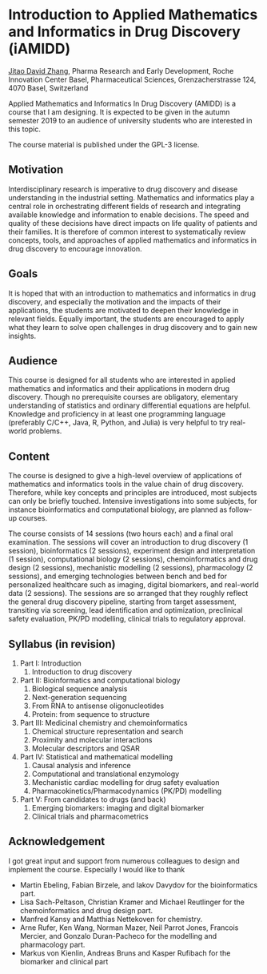 Introduction to Applied Mathematics and Informatics in Drug Discovery (iAMIDD)
===

[Jitao David Zhang](mailto:jitao_david.zhang@roche.com), Pharma Research and Early Development, Roche Innovation Center Basel, Pharmaceutical Sciences, Grenzacherstrasse 124, 4070 Basel, Switzerland


Applied Mathematics and Informatics In Drug Discovery (AMIDD) is a course that I am designing. It is expected to be given in the autumn semester 2019 to an audience of university students who are interested in this topic.

The course material is published under the GPL-3 license.

## Motivation

Interdisciplinary research is imperative to drug discovery and disease understanding in the industrial setting. Mathematics and informatics play a central role in orchestrating different fields of research and integrating available knowledge and information to enable decisions. The speed and quality of these decisions have direct impacts on life quality of patients and their families. It is therefore of common interest to systematically review concepts, tools, and approaches of applied mathematics and informatics in drug discovery to encourage innovation. 

## Goals 

It is hoped that with an introduction to mathematics and informatics in drug discovery, and especially the motivation and the impacts of their applications, the students are motivated to deepen their knowledge in relevant fields. Equally important, the students are encouraged to apply what they learn to solve open challenges in drug discovery and to gain new insights.

## Audience

This course is designed for all students who are interested in applied mathematics and informatics and their applications in modern drug discovery. Though no prerequisite courses are obligatory, elementary understanding of statistics and ordinary differential equations are helpful. Knowledge and proficiency in at least one programming language (preferably C/C++, Java, R, Python, and Julia) is very helpful to try real-world problems.

## Content

The course is designed to give a high-level overview of applications of mathematics and informatics tools in the value chain of drug discovery. Therefore, while key concepts and principles are introduced, most subjects can only be briefly touched. Intensive investigations into some subjects, for instance bioinformatics and computational biology, are planned as follow-up courses.

The course consists of 14 sessions (two hours each) and a final oral examination. The sessions will cover an introduction to drug discovery (1 session), bioinformatics (2 sessions),  experiment design and interpretation (1 session), computational biology (2 sessions), chemoinformatics and drug design (2 sessions), mechanistic modelling (2 sessions), pharmacology  (2 sessions), and emerging technologies between bench and bed for personalized healthcare such as imaging, digital biomarkers, and real-world data (2 sessions).  The sessions are so arranged that they roughly reflect the general drug discovery pipeline, starting from target assessment, transiting via screening, lead identification and optimization, preclinical safety evaluation, PK/PD modelling, clinical trials to regulatory approval.

## Syllabus (in revision)

1. Part I: Introduction
    1. Introduction to drug discovery
1. Part II: Bioinformatics and computational biology
    1. Biological sequence analysis
    1. Next-generation sequencing
    1. From RNA to antisense oligonucleotides
    1. Protein: from sequence to structure
1. Part III: Medicinal chemistry and chemoinformatics
    1. Chemical structure representation and search
    1. Proximity and molecular interactions
    1. Molecular descriptors and QSAR
1. Part IV: Statistical and mathematical modelling
    1. Causal analysis and inference
    1. Computational and translational enzymology
    1. Mechanistic cardiac modelling for drug safety evaluation
    1. Pharmacokinetics/Pharmacodynamics (PK/PD) modelling
1. Part V: From candidates to drugs (and back)
    1. Emerging biomarkers: imaging and digital biomarker
    1. Clinical trials and pharmacometrics

## Acknowledgement

I got great input and support from numerous colleagues to design and implement the course. Especially I would like to thank 

* Martin Ebeling, Fabian Birzele, and Iakov Davydov for the bioinformatics part.
* Lisa Sach-Peltason, Christian Kramer and Michael Reutlinger for the chemoinformatics and drug design part.
* Manfred Kansy and Matthias Nettekoven for chemistry.
* Arne Rufer, Ken Wang, Norman Mazer, Neil Parrot Jones, Francois Mercier, and Gonzalo Duran-Pacheco for the modelling and pharmacology part.
* Markus von Kienlin, Andreas Bruns and Kasper Rufibach for the biomarker and clinical part


